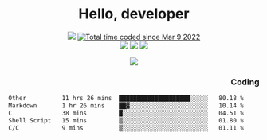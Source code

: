 # <div align='center' >Hello, developer</div>

<div align='center'>
  <a ><img src="https://img.shields.io/badge/dynamic/json?url=https%3A%2F%2Fapi.swo.moe%2Fstats%2Fgithub%2FFree-Aaron-Li&query=count&color=181717&label=GitHub&labelColor=282c34&logo=github&suffix=+follows&cacheSeconds=3600"></a>
  <a href="https://wakatime.com/@fe40087f-8eae-48dc-9950-ad0633db1591"><img src="https://wakatime.com/badge/user/fe40087f-8eae-48dc-9950-ad0633db1591.svg" alt="Total time coded since Mar 9 2022" /></a>
</div>
<div align='center'>
  <a><img src="https://img.shields.io/badge/Rookie-blue?style=plastic&logo=c&logoColor=blue&labelColor=F5B7DB"></a>
  <a><img src="https://img.shields.io/badge/Rookie-blue?style=plastic&logo=c%2B%2B&logoColor=blue&labelColor=F5B7DB"></a> 
  <a><img src="https://img.shields.io/badge/Rookie-blue?style=plastic&logo=python&logoColor=blue&labelColor=F5B7DB"></a> 
</div>

<p align="center">
  <img src="https://readme-typing-svg.demolab.com/?lines=你好!+开发者;Hello!+ developer&font=Fira%20Code&center=true&width=380&height=50&duration=4000&pause=1000">
</p>


<div align='right'>
  <h3>Coding</h3>
</div>

<!--START_SECTION:waka-->

```txt
Other          11 hrs 26 mins  ████████████████████░░░░░   80.18 %
Markdown       1 hr 26 mins    ██▓░░░░░░░░░░░░░░░░░░░░░░   10.14 %
C              38 mins         █░░░░░░░░░░░░░░░░░░░░░░░░   04.51 %
Shell Script   15 mins         ▒░░░░░░░░░░░░░░░░░░░░░░░░   01.80 %
C/C            9 mins          ▒░░░░░░░░░░░░░░░░░░░░░░░░   01.11 %
```

<!--END_SECTION:waka-->




